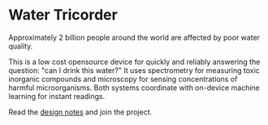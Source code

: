 Water Tricorder
===============

Approximately 2 billion people around the world are affected by poor water
quality.

This is a low cost opensource device for quickly and reliably answering the question: "can I drink this water?" It uses spectrometry for measuring toxic inorganic compounds and microscopy for sensing concentrations of harmful microorganisms. Both systems coordinate with on-device machine learning for instant readings. 

Read the [design notes](DESIGN-NOTES.md) and join the project.
